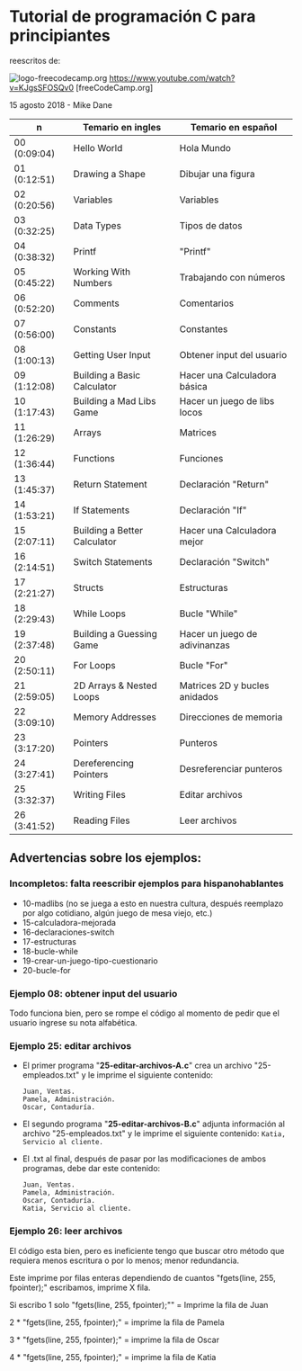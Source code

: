 # Tutorial de programación C para principiantes

reescritos de:

![logo-freecodecamp.org](https://yt3.ggpht.com/ytc/AAUvwnifaQZvAunS0OFb2y_cieoVjLCVjqQW8Exf3BC1gg=s88-c-k-c0x00ffffff-no-rj) https://www.youtube.com/watch?v=KJgsSFOSQv0 [freeCodeCamp.org]

15 agosto 2018 - Mike Dane



| n    | Temario en ingles | Temario en español |
| ---- | -------------- | --------------- |
|00 (0:09:04) | Hello World|Hola Mundo|
|01 (0:12:51) |Drawing a Shape|Dibujar una figura|
|02 (0:20:56) | Variables|Variables|
|03 (0:32:25) | Data Types|Tipos de datos|
|04 (0:38:32) | Printf|"Printf"|
|05 (0:45:22) | Working With Numbers|Trabajando con números|
|06 (0:52:20) | Comments|Comentarios|
|07 (0:56:00) | Constants|Constantes|
|08 (1:00:13) | Getting User Input|Obtener input del usuario|
|09 (1:12:08) | Building a Basic Calculator|Hacer una Calculadora básica|
|10 (1:17:43) | Building a Mad Libs Game|Hacer un juego de libs locos|
|11 (1:26:29) | Arrays|Matrices|
|12 (1:36:44) | Functions|Funciones|
|13 (1:45:37) | Return Statement|Declaración "Return"|
|14 (1:53:21) | If Statements|Declaración "If"|
|15 (2:07:11) | Building a Better Calculator|Hacer una Calculadora mejor|
|16 (2:14:51) | Switch Statements|Declaración "Switch"|
|17 (2:21:27) | Structs|Estructuras|
|18 (2:29:43) | While Loops|Bucle "While"|
|19 (2:37:48) | Building a Guessing Game|Hacer un juego de adivinanzas|
|20 (2:50:11) | For Loops|Bucle "For"|
|21 (2:59:05) | 2D Arrays & Nested Loops|Matrices 2D y bucles anidados|
|22 (3:09:10) | Memory Addresses|Direcciones de memoria|
|23 (3:17:20) | Pointers|Punteros|
|24 (3:27:41) | Dereferencing Pointers|Desreferenciar punteros|
|25 (3:32:37) | Writing Files|Editar archivos|
|26 (3:41:52) | Reading Files|Leer archivos|





## Advertencias sobre los ejemplos:



### Incompletos: falta reescribir ejemplos para hispanohablantes

* 10-madlibs (no se juega a esto en nuestra cultura, después reemplazo por algo cotidiano, algún juego de mesa viejo, etc.)
* 15-calculadora-mejorada
* 16-declaraciones-switch
* 17-estructuras
* 18-bucle-while
* 19-crear-un-juego-tipo-cuestionario
* 20-bucle-for



### Ejemplo 08: obtener input del usuario

Todo funciona bien, pero se rompe el código al momento de pedir que el usuario ingrese su nota alfabética.



### Ejemplo 25: editar archivos

* El primer programa "**25-editar-archivos-A.c**" crea un archivo "25-empleados.txt" y le imprime el siguiente contenido:
  ```
  Juan, Ventas.
  Pamela, Administración.
  Oscar, Contaduría.
  ```



* El segundo programa "**25-editar-archivos-B.c**" adjunta información al archivo "25-empleados.txt" y le imprime el siguiente contenido:
  ```Katia, Servicio al cliente.```



* El .txt al final, después de pasar por las modificaciones de ambos programas, debe dar este contenido:
  ```
  Juan, Ventas.
  Pamela, Administración.
  Oscar, Contaduría.
  Katia, Servicio al cliente.
  ````

### Ejemplo 26: leer archivos

El código esta bien, pero es ineficiente tengo que buscar otro método que requiera menos escritura o por lo menos; menor redundancia.

Este imprime por filas enteras dependiendo de cuantos "fgets(line, 255, fpointer);" escribamos, imprime X fila.

Si escribo 1 solo "fgets(line, 255, fpointer);"" = Imprime la fila de Juan

2 * "fgets(line, 255, fpointer);" = imprime la fila de Pamela

3 * "fgets(line, 255, fpointer);" = imprime la fila de Oscar

4 * "fgets(line, 255, fpointer);" = imprime la fila de Katia

